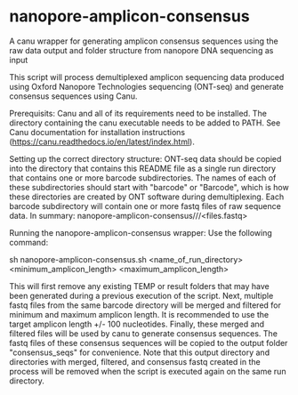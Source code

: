 # nanopore-amplicon-consensus
A canu wrapper for generating amplicon consensus sequences using the raw data output and folder structure from nanopore DNA sequencing as input

This script will process demultiplexed amplicon sequencing data produced using Oxford Nanopore Technologies sequencing (ONT-seq) and generate consensus sequences using Canu. 

Prerequisits:
Canu and all of its requirements need to be installed. The directory containing the canu executable needs to be added to PATH. See Canu documentation for installation instructions (https://canu.readthedocs.io/en/latest/index.html).

Setting up the correct directory structure:
ONT-seq data should be copied into the directory that contains this README file as a single run directory that contains one or more barcode subdirectories. The names of each of these subdirectories should start with "barcode" or "Barcode", which is how these directories are created by ONT software during demultiplexing. Each barcode subdirectory will contain one or more fastq files of raw sequence data. In summary: nanopore-amplicon-consensus/<run>/<barcodesxx>/<files.fastq>

Running the nanopore-amplicon-consensus wrapper:
Use the following command:

sh nanopore-amplicon-consensus.sh <name_of_run_directory> <minimum_amplicon_length> <maximum_amplicon_length>

This will first remove any existing TEMP or result folders that may have been generated during a previous execution of the script. Next, multiple fastq files from the same barcode directory will be merged and filtered for minimum and maximum amplicon length. It is recommended to use the target amplicon length +/- 100 nucleotides. Finally, these merged and filtered files will be used by canu to generate consensus sequences. The fastq files of these consensus sequences will be copied to the output folder "consensus_seqs" for convenience. Note that this output directory and directories with merged, filtered, and consensus fastq created in the process will be removed when the script is executed again on the same run directory. 
